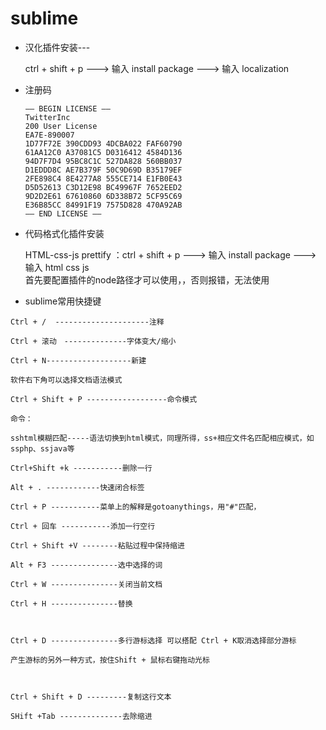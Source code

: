 # sublime

* 汉化插件安装---

  ctrl + shift + p  --->  输入 install package ---> 输入 localization
  
* 注册码

  ```
  —– BEGIN LICENSE —–  
  TwitterInc  
  200 User License  
  EA7E-890007  
  1D77F72E 390CDD93 4DCBA022 FAF60790  
  61AA12C0 A37081C5 D0316412 4584D136  
  94D7F7D4 95BC8C1C 527DA828 560BB037  
  D1EDDD8C AE7B379F 50C9D69D B35179EF  
  2FE898C4 8E4277A8 555CE714 E1FB0E43  
  D5D52613 C3D12E98 BC49967F 7652EED2  
  9D2D2E61 67610860 6D338B72 5CF95C69  
  E36B85CC 84991F19 7575D828 470A92AB  
  —— END LICENSE ——  
  ```
* 代码格式化插件安装

  HTML-css-js prettify ：ctrl + shift + p  --->  输入 install package ---> 输入 html css js  
  首先要配置插件的node路径才可以使用，，否则报错，无法使用
  
* sublime常用快捷键
```
Ctrl + /  ---------------------注释

Ctrl + 滚动　--------------字体变大/缩小

Ctrl + N-------------------新建

软件右下角可以选择文档语法模式

Ctrl + Shift + P ------------------命令模式

命令：

sshtml模糊匹配-----语法切换到html模式，同理所得，ss+相应文件名匹配相应模式，如ssphp、ssjava等

Ctrl+Shift +k -----------删除一行

Alt + . ------------快速闭合标签

Ctrl + P -----------菜单上的解释是gotoanythings，用"#"匹配，

Ctrl + 回车 -----------添加一行空行

Ctrl + Shift +V --------粘贴过程中保持缩进

Alt + F3 ---------------选中选择的词

Ctrl + W ---------------关闭当前文档

Ctrl + H ---------------替换

 

Ctrl + D ---------------多行游标选择 可以搭配 Ctrl + K取消选择部分游标 

产生游标的另外一种方式，按住Shift + 鼠标右键拖动光标

 

Ctrl + Shift + D ---------复制这行文本

SHift +Tab --------------去除缩进
```
